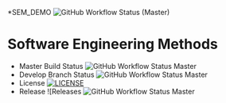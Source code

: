 *SEM_DEMO
![GitHub Workflow Status (Master)](https://img.shields.io/github/actions/workflow/status/ghost1100/sem/main.yml?branch=Master)

# Software Engineering Methods
* Master Build
  Status ![GitHub Workflow Status Master](https://img.shields.io/github/actions/workflow/status/ghost1100/sem/main.yml?branch=Master)
* Develop Branch
  Status ![GitHub Workflow Status Master](https://img.shields.io/github/actions/workflow/status/ghost1100/sem/main.yml?branch=Master)
* License
 [![LICENSE](https://img.shields.io/github/license/ghost1100/sem.svg?style=flat-square)](https://github.com/ghost1100/sem/blob/master/LICENSE)
* Release ![Releases
  ![GitHub Workflow Status Master](https://img.shields.io/github/actions/workflow/status/ghost1100/sem/main.yml?branch=Master)
